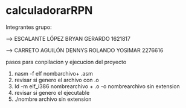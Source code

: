 # calculadorarRPN
Integrantes grupo:

--> ESCALANTE LÓPEZ BRYAN GERARDO	1621817

--> CARRETO AGUILÓN DENNYS ROLANDO YOSIMAR	2276616

pasos para conpilacion y ejecucion del proyecto 
1. nasm -f elf nombarchivo+ .asm
2. revisar si genero el archivo con .o
2. ld -m elf_i386 nombrearchivo + .o -o nombrearchivo sin extension 
3. revisar si genero el ejecutable 
4. ./nombre archivo sin extension 
